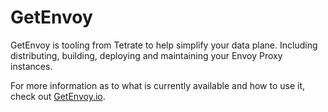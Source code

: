 # GetEnvoy

GetEnvoy is tooling from Tetrate to help simplify your data plane. Including distributing, building, deploying and maintaining your Envoy Proxy instances.

For more information as to what is currently available and how to use it, check out [GetEnvoy.io](https://getenvoy.io).
